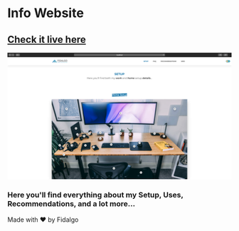 # Info Website

## [Check it live here](https://info.fidalgo.dev)

![Thumbnail](thumbnail.png)

### Here you'll find everything about my Setup, Uses, Recommendations, and a lot more...

Made with ❤️ by Fidalgo
